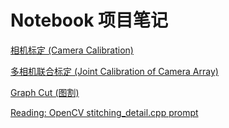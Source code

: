 # Notebook 项目笔记

[相机标定 (Camera Calibration)](./notes/camera_calibration.md)

[多相机联合标定 (Joint Calibration of Camera Array)](./notes/joint_calibration.md)

[Graph Cut (图割)](./notes/graph_cut.md)

[Reading: OpenCV stitching_detail.cpp prompt ](./notes/stitching_detail_prompt.md)
